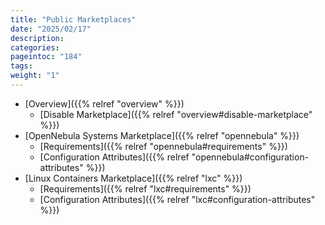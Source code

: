 ```yaml
---
title: "Public Marketplaces"
date: "2025/02/17"
description:
categories:
pageintoc: "184"
tags:
weight: "1"
---
```


<a id="public-marketplaces"></a>

<!--# Public Marketplaces -->

* [Overview]({{% relref "overview" %}})
  * [Disable Marketplace]({{% relref "overview#disable-marketplace" %}})
* [OpenNebula Systems Marketplace]({{% relref "opennebula" %}})
  * [Requirements]({{% relref "opennebula#requirements" %}})
  * [Configuration Attributes]({{% relref "opennebula#configuration-attributes" %}})
* [Linux Containers Marketplace]({{% relref "lxc" %}})
  * [Requirements]({{% relref "lxc#requirements" %}})
  * [Configuration Attributes]({{% relref "lxc#configuration-attributes" %}})

